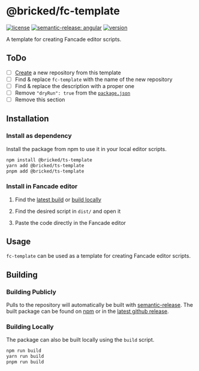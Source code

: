 # @bricked/fc-template

[![license](https://custom-icon-badges.demolab.com/github/license/brycked/fc-template?logo=law)](LICENSE.md)
[![semantic-release: angular](https://img.shields.io/badge/semantic--release-angular-e10079?logo=semantic-release)](https://github.com/semantic-release/semantic-release)
[![version](https://img.shields.io/github/v/release/brycked/fc-template?display_name=tag&logo=github)](package.json)

A template for creating Fancade editor scripts.

## ToDo

- [ ] [Create](https://github.com/brycked/fc-template/generate) a new repository from this template
- [ ] Find & replace `fc-template` with the name of the new repository
- [ ] Find & replace the description with a proper one
- [ ] Remove `"dryRun": true` from the [`package.json`](./package.json)
- [ ] Remove this section

## Installation

### Install as dependency

Install the package from npm to use it in your local editor scripts.

```sh
npm install @bricked/ts-template
yarn add @bricked/ts-template
pnpm add @bricked/ts-template
```

### Install in Fancade editor

1. Find the [latest build](#building-publicly) or [build locally](#building-locally)

2. Find the desired script in `dist/` and open it

3. Paste the code directly in the Fancade editor

## Usage

`fc-template` can be used as a template for creating Fancade editor scripts.

## Building

### Building Publicly

Pulls to the repository will automatically be built with [semantic-release](https://github.com/semantic-release/npm).
The built package can be found on [npm](https://www.npmjs.com/package/@bricked/fc-template?activeTab=code) or in the
[latest github release](https://github.com/brycked/fc-template/releases/latest).

### Building Locally

The package can also be built locally using the `build` script.

```sh
npm run build
yarn run build
pnpm run build
```
